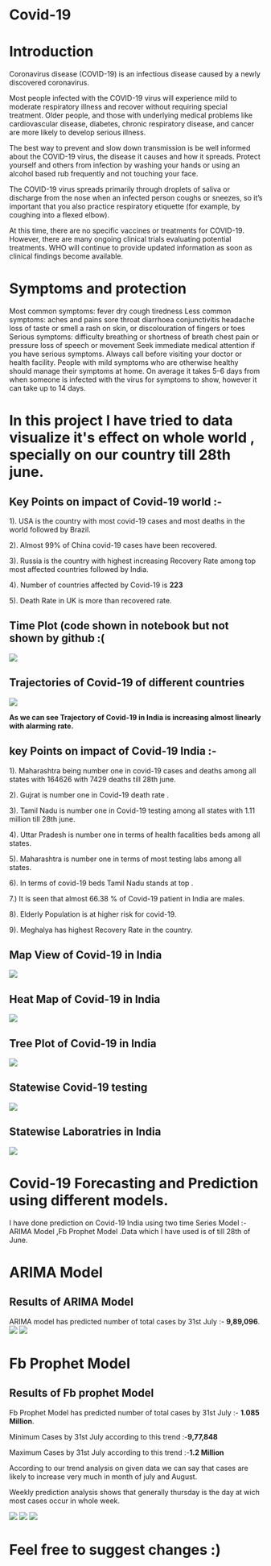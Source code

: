 # Covid-19


# Introduction
Coronavirus disease (COVID-19) is an infectious disease caused by a newly discovered coronavirus.

Most people infected with the COVID-19 virus will experience mild to moderate respiratory illness and recover without requiring special treatment.  Older people, and those with underlying medical problems like cardiovascular disease, diabetes, chronic respiratory disease, and cancer are more likely to develop serious illness.

The best way to prevent and slow down transmission is be well informed about the COVID-19 virus, the disease it causes and how it spreads. Protect yourself and others from infection by washing your hands or using an alcohol based rub frequently and not touching your face. 

The COVID-19 virus spreads primarily through droplets of saliva or discharge from the nose when an infected person coughs or sneezes, so it’s important that you also practice respiratory etiquette (for example, by coughing into a flexed elbow).

At this time, there are no specific vaccines or treatments for COVID-19. However, there are many ongoing clinical trials evaluating potential treatments. WHO will continue to provide updated information as soon as clinical findings become available.

# Symptoms and protection

Most common symptoms:
fever
dry cough
tiredness
Less common symptoms:
aches and pains
sore throat
diarrhoea
conjunctivitis
headache
loss of taste or smell
a rash on skin, or discolouration of fingers or toes
Serious symptoms:
difficulty breathing or shortness of breath
chest pain or pressure
loss of speech or movement
Seek immediate medical attention if you have serious symptoms. Always call before visiting your doctor or health facility.
People with mild symptoms who are otherwise healthy should manage their symptoms at home.
On average it takes 5–6 days from when someone is infected with the virus for symptoms to show, however it can take up to 14 days.

# In this project I have tried to data visualize it's effect on whole world , specially on our country till 28th june.
## Key Points on impact of Covid-19 world :-
1). USA is the country with most covid-19 cases and most deaths in the world followed by Brazil.

2). Almost 99% of China covid-19 cases have been recovered.

3). Russia is the country with highest increasing Recovery Rate among top  most affected countries followed by India.

4). Number of countries affected by Covid-19 is <b>223</b>

5). Death Rate in UK is more than recovered rate.

## Time Plot (code shown in notebook but not shown by github :(  
<img src="covid-19 india/Image Sources/newplot.png">

## Trajectories of Covid-19 of different countries 
<img src="covid-19 india/Image Sources/Trend2.png">

<b>As we can see Trajectory of Covid-19 in India is increasing almost linearly with alarming rate.</b>

## key Points on impact of Covid-19 India :-

1). Maharashtra being number one in covid-19 cases and deaths among all states with 164626 with 7429 deaths till 28th june.

2). Gujrat is number one in Covid-19 death rate .

3). Tamil Nadu is number one in Covid-19 testing among all states with 1.11 million till 28th june.

4).  Uttar Pradesh is number one in terms of health facalities  beds among all states.

5).  Maharashtra is number one in terms of most testing labs among all states.

6).  In terms of covid-19 beds Tamil Nadu stands at top .

7.) It is seen that almost 66.38 % of Covid-19 patient in India are males.

8). Elderly Population is at higher risk for covid-19.

9). Meghalya has highest Recovery Rate in the country.

## Map View of Covid-19 in India 
<img src="covid-19 india/Image Sources/Map View.png">

## Heat Map of Covid-19 in India
<img src="covid-19 india/Image Sources/HeatMap.png">

## Tree Plot of Covid-19 in India
<img src="covid-19 india/Image Sources/Tree Plot2.png">

## Statewise Covid-19 testing 
<img src="covid-19 india/Image Sources/Test2.png">

## Statewise Laboratries in India 
<img src="covid-19 india/Image Sources/Labs2.png">

# Covid-19 Forecasting and Prediction using different models.
I have done prediction on Covid-19 India using two time Series Model :- ARIMA Model ,Fb Prophet Model .Data which I have used is of till 28th of June.

# ARIMA Model 
## Results of ARIMA Model
   ARIMA model has predicted number of total cases by 31st July :- <b>9,89,096</b>.
<img src="covid-19 india/Image Sources/Arima1.png">
<img src="covid-19 india/Image Sources/Arima2.png">

# Fb Prophet Model
## Results of Fb prophet Model
   Fb Prophet Model has predicted number of total cases by 31st July :- <b>1.085 Million</b>.
   
   Minimum Cases by 31st July according to this trend :-<b>9,77,848</b>
      
   Maximum Cases by 31st July according to this trend :-<b>1.2 Million</b>
   
   According to our trend analysis on given data we can say that cases are likely to increase very much in month of july and August.
   
   Weekly prediction analysis shows that generally thursday is the day at wich most cases occur in whole week.
   
   
<img src="covid-19 india/Image Sources/Fb1.png">
<img src="covid-19 india/Image Sources/Fb2.png">
<img src="covid-19 india/Image Sources/Fb3.png">
  
# Feel free to suggest changes :)
